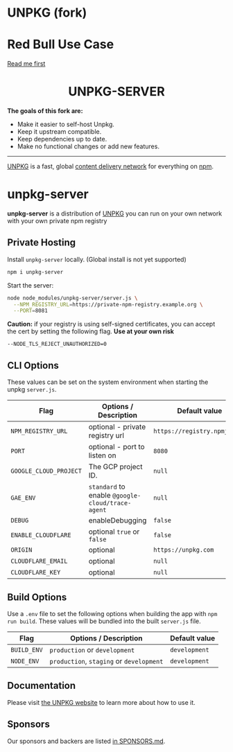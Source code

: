 # UNPKG (fork)
# Red Bull Use Case
[Read me first](REDBULL.md)

<h1 align="center">UNPKG-SERVER</h1>

**The goals of this fork are:**

* Make it easier to self-host Unpkg.
* Keep it upstream compatible.
* Keep dependencies up to date.
* Make no functional changes or add new features.
------

[UNPKG](https://unpkg.com) is a fast, global [content delivery network](https://en.wikipedia.org/wiki/Content_delivery_network) for everything on [npm](https://www.npmjs.com/).

# unpkg-server

**unpkg-server** is a distribution of [UNPKG](https://unpkg.com) you can run on your own network with your own private npm registry

## Private Hosting

Install `unpkg-server` locally. (Global install is not yet supported)

```sh
npm i unpkg-server
```

Start the server:

```sh
node node_modules/unpkg-server/server.js \
  --NPM_REGISTRY_URL=https://private-npm-registry.example.org \
  --PORT=8081
```

**Caution:** if your registry is using self-signed certificates, you can accept the cert by setting the following flag.
**Use at your own risk**

`--NODE_TLS_REJECT_UNAUTHORIZED=0`

## CLI Options

These values can be set on the system environment when starting the unpkg `server.js`.

| Flag                   | Options / Description                            | Default value                |
| ---------------------- | ------------------------------------------------ | ---------------------------- |
| `NPM_REGISTRY_URL`     | optional - private registry url                  | `https://registry.npmjs.org` |
| `PORT`                 | optional - port to listen on                     | `8080`                       |
| `GOOGLE_CLOUD_PROJECT` | The GCP project ID.                              | `null`                       |
| `GAE_ENV`              | `standard` to enable `@google-cloud/trace-agent` | `null`                       |
| `DEBUG`                | enableDebugging                                  | `false`                      |
| `ENABLE_CLOUDFLARE`    | optional `true` or `false`                       | `false`                      |
| `ORIGIN`               | optional                                         | `https://unpkg.com`          |
| `CLOUDFLARE_EMAIL`     | optional                                         | `null`                       |
| `CLOUDFLARE_KEY`       | optional                                         | `null`                       |

## Build Options

Use a `.env` file to set the following options when building the app with `npm run build`. These values will be bundled into the built `server.js` file.

| Flag        | Options / Description                    | Default value |
| ----------- | ---------------------------------------- | ------------- |
| `BUILD_ENV` | `production` or `development`            | `development` |
| `NODE_ENV`  | `production`, `staging` or `development` | `development` |

## Documentation

Please visit [the UNPKG website](https://unpkg.com) to learn more about how to use it.

## Sponsors

Our sponsors and backers are listed [in SPONSORS.md](SPONSORS.md).
